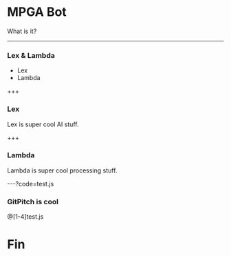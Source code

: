 # MPGA Bot

What is it?

---

### Lex & Lambda

- Lex
- Lambda

+++

### Lex

Lex is super cool AI stuff.

+++

### Lambda

Lambda is super cool processing stuff.

---?code=test.js

### GitPitch is cool

@[1-4]test.js


# Fin